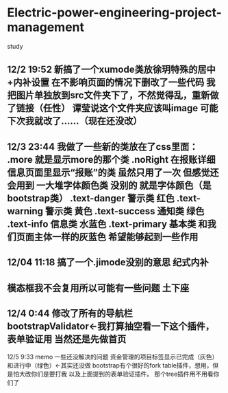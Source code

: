 # Electric-power-engineering-project-management
study

12/2 19:52
新搞了一个xumode类放徐玥特殊的居中+内补设置
在不影响页面的情况下删改了一些代码
我把图片单独放到src文件夹下了，不然觉得乱，重新做了链接（任性）
谭莹说这个文件夹应该叫image 可能下次我就改了……（现在还没改）
--------------------------------------------------------------

12/3 23:44
我做了一些新的类放在了css里面：
.more 就是显示more的那个类
.noRight 在报账详细信息页面里显示“报账”的类 虽然只用了一次 但感觉还会用到
一大堆字体颜色类 没别的 就是字体颜色（是bootstrap类）
.text-danger 警示类 红色
.text-warning 警示类 黄色
.text-success 通知类 绿色
.text-info 信息类 水蓝色
.text-primary 基本类 和我们页面主体一样的灰蓝色
希望能够起到一些作用
------------------------------------------------
12/04 11:18
搞了一个.jimode没别的意思 纪式内补
------------------------------------------------
模态框我不会复用所以可能有一些问题 土下座
---------------------------------------------------------
12/4 0:44
修改了所有的导航栏
bootstrapValidator←我打算抽空看一下这个插件，表单验证用
当然还是先做首页
----------------------------------------------
12/5 9:33 memo
一些还没解决的问题
资金管理的项目标签显示已完成（灰色）和进行中（绿色）←其实还没做
bootstrap有个很好的fork table插件，想用，但是怕大改你们是要打我
以及上面提到的表单验证插件。
那个tree插件用不用看你们了
